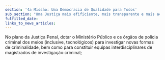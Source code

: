 ```yaml
---
section: '4a Missão: Uma Democracia de Qualidade para Todos'
sub_section: "Uma Justiça mais efificiente, mais transparente e mais acessível"
fulfilled_date:
links_to_news_articles:
---
```


No plano da Justiça Penal, dotar o Ministério Público e os órgãos de polícia criminal dos meios (inclusive, tecnológicos) para investigar novas formas de criminalidade, bem como para constituir equipas interdisciplinares de magistrados de investigação criminal;